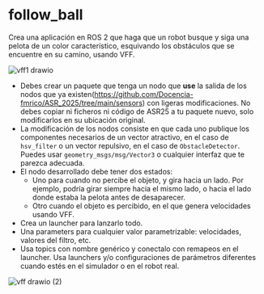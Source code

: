 # follow_ball

Crea una aplicación en ROS 2 que haga que un robot busque y siga una pelota de un color característico, esquivando los obstáculos que se encuentre en su camino, usando VFF.

![vff1 drawio](https://github.com/Docencia-fmrico/2024-P6-FollowBall/assets/3810011/f485341e-c5b3-4515-b5c8-673b6e708632)

* Debes crear un paquete que tenga un nodo que **use** la salida de los nodos que ya existen(https://github.com/Docencia-fmrico/ASR_2025/tree/main/sensors) con ligeras modificaciones. No debes copiar ni ficheros ni código de ASR25 a tu paquete nuevo, solo modificarlos en su ubicación original.
* La modificación de los nodos consiste en que cada uno publique los componentes necesarios de un vector atractivo, en el caso de `hsv_filter` o un vector repulsivo, en el caso de `ObstacleDetector`. Puedes usar `geometry_msgs/msg/Vector3` o cualquier interfaz que te parezca adecuada.
* El nodo desarrollado debe tener dos estados:
    * Uno para cuando no percibe el objeto, y gira hacia un lado. Por ejemplo, podría girar siempre hacia el mismo lado, o hacia el lado donde estaba la pelota antes de desaparecer.
    * Otro cuando el objeto es percibido, en el que genera velocidades usando VFF.
* Crea un launcher para lanzarlo todo.
* Una parameters para cualquier valor parametrizable: velocidades, valores del filtro, etc.
* Usa topics con nombre genérico y conectalo con remapeos en el launcher. Usa launchers y/o configuraciones de parámetros diferentes cuando estés en el simulador o en el robot real.

![vff drawio (2)](https://github.com/Docencia-fmrico/FollowBall/assets/3810011/4519e857-a055-4049-a6da-0b42efe2d787)
